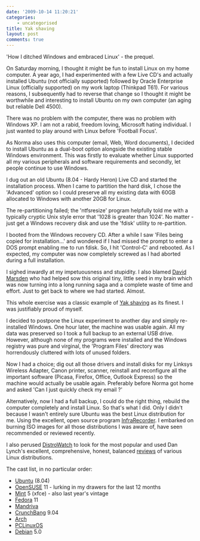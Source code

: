 ```yaml
---
date: '2009-10-14 11:20:21'
categories:
    - uncategorised
title: Yak shaving
layout: post
comments: true
---
```

'How I ditched Windows and embraced Linux' - the prequel.

On Saturday morning, I thought it might be fun to install Linux on my
home computer. A year ago, I had experimented with a few Live CD's and
actually installed Ubuntu (not officially supported) followed by Oracle
Enterprise Linux (officially supported) on my work laptop (Thinkpad
T61). For various reasons, I subsequently had to reverse that change so
I thought it might be worthwhile and interesting to install Ubuntu on my
own computer (an aging but reliable Dell 4500).

There was no problem with the computer, there was no problem with
Windows XP. I am not a rabid, freedom loving, Microsoft hating
individual. I just wanted to play around with Linux before 'Football
Focus'.

As Norma also uses this computer (email, Web, Word documents), I decided
to install Ubuntu as a dual-boot option alongside the existing stable
Windows environment. This was firstly to evaluate whether Linux
supported all my various peripherals and software requirements and
secondly, let people continue to use Windows.

I dug out an old Ubuntu (8.04 - Hardy Heron) Live CD and started the
installation process. When I came to partition the hard disk, I chose
the 'Advanced' option so I could preserve all my existing data with 60GB
allocated to Windows with another 20GB for Linux.

The re-partitioning failed; the 'ntfsresize' program helpfully told me
with a typically cryptic Unix style error that '1028 is greater than
1024'. No matter - just get a Windows recovery disk and use the 'fdisk'
utility to re-partition.

I booted from the Windows recovery CD. After a while I saw 'Files being
copied for installation...' and wondered if I had missed the prompt to
enter a DOS prompt enabling me to run fdisk. So, I hit 'Control-C' and
rebooted. As I expected, my computer was now completely screwed as I had
aborted during a full installation.

I sighed inwardly at my impetuousness and stupidity. I also blamed
[David Marsden](http://identi.ca/davidmarsden) who had helped sow this
original tiny, little seed in my brain which was now turning into a long
running saga and a complete waste of time and effort. Just to get back
to where we had started. Almost.

This whole exercise was a classic example of [Yak
shaving](http://sethgodin.typepad.com/seths_blog/2005/03/dont_shave_that.html)
as its finest. I was justifiably proud of myself.

I decided to postpone the Linux experiment to another day and simply
re-installed Windows. One hour later, the machine was usable again. All
my data was preserved so I took a full backup to an external USB drive.
However, although none of my programs were installed and the Windows
registry was pure and virginal, the 'Program Files' directory was
horrendously cluttered with lots of unused folders.

Now I had a choice; dig out all those drivers and install disks for my
Linksys Wireless Adapter, Canon printer, scanner, reinstall and
reconfigure all the important software (Picasa, Firefox, Office, Outlook
Express) so the machine would actually be usable again. Preferably
before Norma got home and asked 'Can I just quickly check my email ?'

Alternatively, now I had a full backup, I could do the right thing,
rebuild the computer completely and install Linux. So that's what I did.
Only I didn't because I wasn't entirely sure Ubuntu was the best Linux
distribution for me. Using the excellent, open source program
[InfraRecorder](http://infrarecorder.org/). I embarked on burning ISO
images for all those distributions I was aware of, have seen recommended
or reviewed recently.

I also perused [DistroWatch](http://distrowatch.com/) to look for the
most popular and used Dan Lynch's excellent, comprehensive, honest,
balanced [reviews](http://danlynch.org/blog/category/review/) of various
Linux distributions.

The cast list, in no particular order:

-   [Ubuntu](http://www.ubuntu.com/) (8.04)
-   [OpenSUSE](http://www.opensuse.org/en/) 11 - lurking in my drawers
    for the last 12 months
-   [Mint](http://www.linuxmint.com/) 5 (xfce) - also last year's
    vintage
-   [Fedora](http://fedoraproject.org/) 11
-   [Mandriva](http://www.mandriva.com/)
-   [CrunchBang](http://crunchbanglinux.org/) 9.04
-   [Arch](http://www.archlinux.org/)
-   [PCLinuxOS](http://www.pclinuxos.com/)
-   [Debian](http://www.debian.org/) 5.0

